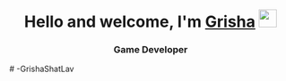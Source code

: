 <h1 align="center">Hello and welcome, I'm <a href="https://daniilshat.ru/" target="_blank">Grisha</a> 
<img src="https://github.com/blackcater/blackcater/raw/main/images/Hi.gif" height="32"/></h1>
<h3 align="center">Game Developer</h3># -GrishaShatLav
